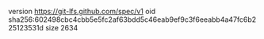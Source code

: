 version https://git-lfs.github.com/spec/v1
oid sha256:602498cbc4cbb5e5fc2af63bdd5c46eab9ef9c3f6eeabb4a47fc6b225123531d
size 2634
